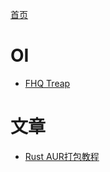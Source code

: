 [首页](home-page.md)

# OI

 - [FHQ Treap](OI/FHQ/main.md)

# 文章

- [Rust AUR打包教程](articles/rust-aur/index.md)

